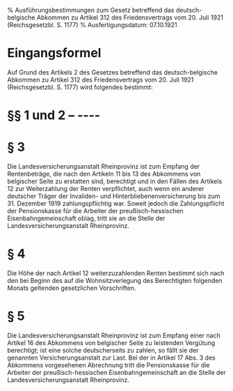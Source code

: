 % Ausführungsbestimmungen zum Gesetz betreffend das deutsch-belgische Abkommen zu Artikel 312 des Friedensvertrags vom 20. Juli 1921 (Reichsgesetzbl. S. 1177)
% Ausfertigungsdatum: 07.10.1921
 
# Eingangsformel

Auf Grund des Artikels 2 des Gesetzes betreffend das deutsch-belgische Abkommen zu Artikel 312 des Friedensvertrags vom 20. Juli 1921 (Reichsgesetzbl. S. 1177) wird folgendes bestimmt:

# §§ 1 und 2 – ----

# § 3

Die Landesversicherungsanstalt Rheinprovinz ist zum Empfang der Rentenbeträge, die nach den Artikeln 11 bis 13 des Abkommens von belgischer Seite zu erstatten sind, berechtigt und in den Fällen des Artikels 12 zur Weiterzahlung der Renten verpflichtet, auch wenn ein anderer deutscher Träger der Invaliden- und Hinterbliebenenversicherung bis zum 31. Dezember 1919 zahlungspflichtig war. Soweit jedoch die Zahlungspflicht der Pensionskasse für die Arbeiter der preußisch-hessischen Eisenbahngemeinschaft oblag, tritt sie an die Stelle der Landesversicherungsanstalt Rheinprovinz.

# § 4

Die Höhe der nach Artikel 12 weiterzuzahlenden Renten bestimmt sich nach den bei Beginn des auf die Wohnsitzverlegung des Berechtigten folgenden Monats geltenden gesetzlichen Vorschriften.

# § 5

Die Landesversicherungsanstalt Rheinprovinz ist zum Empfang einer nach Artikel 16 des Abkommens von belgischer Seite zu leistenden Vergütung berechtigt; ist eine solche deutscherseits zu zahlen, so fällt sie der genannten Versicherungsanstalt zur Last. Bei der in Artikel 17 Abs. 3 des Abkommens vorgesehenen Abrechnung tritt die Pensionskasse für die Arbeiter der preußisch-hessischen Eisenbahngemeinschaft an die Stelle der Landesversicherungsanstalt Rheinprovinz.
